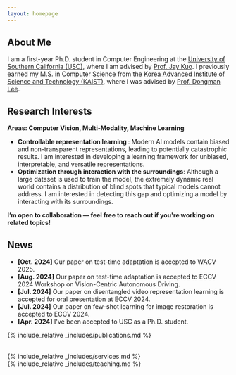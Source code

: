 ```yaml
---
layout: homepage
---
```


## About Me

I am a first-year Ph.D. student in Computer Engineering at the <a href="https://www.usc.edu/">University of Southern California (USC)</a>, where I am advised by <a href="https://viterbi.usc.edu/directory/faculty/Kuo/Jay">Prof. Jay Kuo</a>. I previously earned my M.S. in Computer Science from the <a href="https://www.kaist.ac.kr/en/">Korea Advanced Institute of Science and Technology (KAIST)</a>, where I was advised by <a href="https://cds.kaist.ac.kr/people/dongmanlee/">Prof. Dongman Lee</a>.
<!-- I'm an M.S. candidate at School of Computing, <a href="https://www.kaist.ac.kr/en/">Korea Advanced Institute of Science and Technology (KAIST)</a>, advised by <a href="http://cds.kaist.ac.kr/cdsn/?p=29">Prof. Dongman Lee</a>.  -->
<!-- Previously, I was advised by <a href="https://apl.hongik.ac.kr/professor">Prof. Young Yoon</a> in the Department of Computer Engineering, <a href="https://en.hongik.ac.kr/index.do">Hongik University</a>.  -->


## Research Interests

<!-- - **Computer Vision:** image/video understanding, general purpose vision model
- **Machine Learning:** meta-learning, transfer learning, representation learning -->
**Areas: Computer Vision, Multi-Modality, Machine Learning**

- <strong>Controllable representation learning </strong>: Modern AI models contain biased and non-transparent representations, leading to potentially catastrophic results. I am interested in developing a learning framework for unbiased, interpretable, and versatile representations.
- <strong>Optimization through interaction with the surroundings</strong>: Although a large dataset is used to train the model, the extremely dynamic real world contains a distribution of blind spots that typical models cannot address. I am interested in detecting this gap and optimizing a model by interacting with its surroundings.



<strong>I’m open to collaboration — feel free to reach out if you're working on related topics!</strong>



## News

- **[Oct. 2024]** Our paper on test-time adaptation is accepted to WACV 2025.
- **[Aug. 2024]** Our paper on test-time adaptation is accepted to ECCV 2024 Workshop on Vision-Centric Autonomous Driving.
- **[Jul. 2024]** Our paper on disentangled video representation learning is accepted for oral presentation at ECCV 2024.
- **[Jul. 2024]** Our paper on few-shot learning for image restoration is accepted to ECCV 2024.
- **[Apr. 2024]** I've been accepted to USC as a Ph.D. student.
<!-- - **[Dec. 2023]** Served as a reviewer for CVPR 2024. -->
<!-- - **[Feb. 2024]** Graduated from KAIST as an M.S. student. -->
<!-- - **[Oct. 2022]** Our paper on video super-resolution is accepted to WACV 2023. -->
<!-- - **[Mar. 2022]** Joined CDSN Lab at KAIST as a M.S. student! -->

{% include_relative _includes/publications.md %}

<!-- <br>
<br> -->
<!-- {% include_relative _includes/preprints.md %} -->

<!-- {% include_relative _includes/projects.md %} -->
<br>
{% include_relative _includes/services.md %}
<br>
{% include_relative _includes/teaching.md %}
